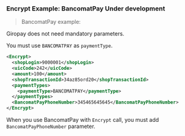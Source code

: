
### Encrypt Example: BancomatPay <span class="beta">Under development</span>

> BancomatPay example:  

Giropay does not need mandatory parameters.

You must use `BANCOMATPAY` as `paymentType`.

```xml
<Encrypt>
  <shopLogin>9000001</shopLogin>
  <uicCode>242</uicCode>
  <amount>100</amount>
  <shopTransactionId>34az85ord20</shopTransactionId>
  <paymentTypes>
    <paymentType>BANCOMATPAY</paymentType>
  </paymentTypes>
  <BancomatPayPhoneNumber>345465645645</BancomatPayPhoneNumber>
</Encrypt>
```

<aside class="active">When you use BancomatPay with <code>Encrypt</code> call, you must add <code>BancomatPayPhoneNumber</code> parameter.</aside>